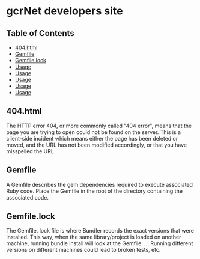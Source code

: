 # gcrNet developers site

## Table of Contents

  - [404.html](#404.html)
  - [Gemfile](#Gemfile)
  - [Gemfile.lock](#Gemfile.lock)
  - [Usage](#usage)
  - [Usage](#usage)
  - [Usage](#usage)
  - [Usage](#usage)
  - [Usage](#usage)
  

## 404.html
The HTTP error 404, or more commonly called "404 error", means that the page you are trying to open could not be found on the server. This is a client-side incident which means either the page has been deleted or moved, and the URL has not been modified accordingly, or that you have misspelled the URL  

## Gemfile	
A Gemfile describes the gem dependencies required to execute associated Ruby code. Place the Gemfile in the root of the directory containing the associated code.

## Gemfile.lock
The Gemfile. lock file is where Bundler records the exact versions that were installed. This way, when the same library/project is loaded on another machine, running bundle install will look at the Gemfile. ... Running different versions on different machines could lead to broken tests, etc.  



